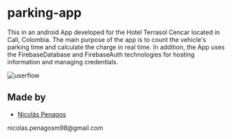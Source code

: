 # parking-app

This in an android App developed for the Hotel Terrasol Cencar located in Cali, Colombia. The main purpose of the app is to count the vehicle's parking time and calculate the charge in real time. In addition, the App uses the FirebaseDatabase and FirebaseAuth technologies for hosting information and managing credentials.

![userflow](https://user-images.githubusercontent.com/47872252/106411859-408c6b80-6414-11eb-9716-30ed027f9440.png)


## Made by
  <ul>
  <li><div><a href="https://github.com/nicolaspenagos" title="Nicolas Penagos">Nicolás Penagos</a>   </div></li>
  </ul> 
     <p>   nicolas.penagosm98@gmail.com </p>
